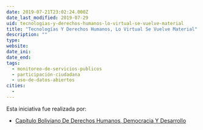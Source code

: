 ```yaml
---
date: 2019-07-21T23:02:24.000Z
date_last_modified: 2019-07-29
uid: tecnologias-y-derechos-humanos-lo-virtual-se-vuelve-material
title: "Tecnologías Y Derechos Humanos, Lo Virtual Se Vuelve Material"
description: ""
type: 
website: 
date_ini: 
date_end: 
tags:
  - monitoreo-de-servicios-publicos
  - participación-ciudadana
  - uso-de-datos-abiertos
cities: 
  - 
---
```


Esta iniciativa fue realizada por:

- [Capítulo Boliviano De Derechos Humanos, Democracia Y Desarrollo](/organizaciones/capitulo-boliviano-de-derechos-humanos-democracia-y-desarrollo)
